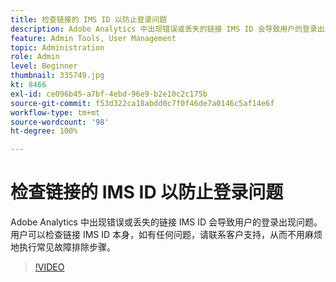 ```yaml
---
title: 检查链接的 IMS ID 以防止登录问题
description: Adobe Analytics 中出现错误或丢失的链接 IMS ID 会导致用户的登录出现问题。 用户可以检查链接 IMS ID 本身，如有任何问题，请联系客户支持，从而不用麻烦地执行常见故障排除步骤。
feature: Admin Tools, User Management
topic: Administration
role: Admin
level: Beginner
thumbnail: 335749.jpg
kt: 8466
exl-id: ce096b45-a7bf-4ebd-96e9-b2e10c2c175b
source-git-commit: f53d322ca18abdd0c7f0f46de7a0146c5af14e6f
workflow-type: tm+mt
source-wordcount: '98'
ht-degree: 100%

---
```


# 检查链接的 IMS ID 以防止登录问题

Adobe Analytics 中出现错误或丢失的链接 IMS ID 会导致用户的登录出现问题。 用户可以检查链接 IMS ID 本身，如有任何问题，请联系客户支持，从而不用麻烦地执行常见故障排除步骤。


>[!VIDEO](https://video.tv.adobe.com/v/335749/?quality=12&learn=on)
